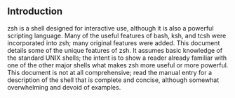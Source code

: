 ## Introduction

zsh is a shell designed for interactive use, although it is also a powerful
scripting language. Many of the useful features of bash, ksh, and tcsh were
incorporated into zsh; many original features were added. This document details
some of the unique features of zsh. It assumes basic knowledge of the standard
UNIX shells; the intent is to show a reader already familiar with one of the
other major shells what makes zsh more useful or more powerful. This document is
not at all comprehensive; read the manual entry for a description of the shell
that is complete and concise, although somewhat overwhelming and devoid of
examples.
